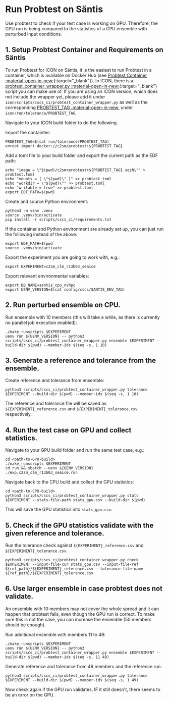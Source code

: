 # Run Probtest on Säntis

Use probtest to check if your test case is working on GPU. Therefore, the GPU run is being compared to the statistics of a CPU ensemble with perturbed input conditions.

## 1. Setup Probtest Container and Requirements on Säntis
To run Probtest for ICON on Säntis, it is the easiest to run Probtest in a container, which is available on Docker Hub (see [Probtest Container :material-open-in-new:](https://github.com/MeteoSwiss/probtest?tab=readme-ov-file#probtest-container){:target="_blank"}). In ICON, there is a [probtest_container_wrapper.py :material-open-in-new:](https://gitlab.dkrz.de/icon/icon-nwp/-/blob/ci_probtest/scripts/cscs_ci/probtest_container_wrapper.py?ref_type=heads){:target="_blank"} script you can make use of. If you are using an ICON version, which does not include the wrapper yet, please add it under `icon/scripts/cscs_ci/probtest_container_wrapper.py` as well as the corresponding [PROBTEST_TAG :material-open-in-new:](https://gitlab.dkrz.de/icon/icon-nwp/-/blob/ci_probtest/run/tolerance/PROBTEST_TAG?ref_type=heads) under `icon/run/tolerance/PROBTEST_TAG`.

Navigate to your ICON build folder to do the following.

Import the containter:
```console
PROBTEST_TAG=$(cat run/tolerance/PROBTEST_TAG)
enroot import docker://c2sm/probtest:${PROBTEST_TAG}
```

Add a toml file to your build folder and export the current path as the EDF path:
```console
echo "image = \"$(pwd)/c2sm+probtest+${PROBTEST_TAG}.sqsh\"" > probtest.toml
echo "mounts = [ \"$(pwd)\" ]" >> probtest.toml
echo "workdir = \"$(pwd)\"" >> probtest.toml
echo "writable = true" >> probtest.toml
export EDF_PATH=$(pwd)
```

Create and source Python environment:
```console
python3 -m venv .venv
source .venv/bin/activate
pip install -r scripts/cscs_ci/requirements.txt
```

If the container and Python environment are already set up, you can just run the following instead of the above:
```console
export EDF_PATH=$(pwd`
source .venv/bin/activate
```

Export the experiment you are going to work with, e.g.:
```console
export EXPERIMENT=c2sm_clm_r13b03_seaice
```

Export relevant environmental variables:
```console
export BB_NAME=santis_cpu_nvhpc
export UENV_VERSION=$(cat config/cscs/SANTIS_ENV_TAG)
```

## 2. Run perturbed ensemble on CPU.
Run ensemble with 10 members (this will take a while, as there is currently no parallel job execution enabled):
```console
./make_runscripts $EXPERIMENT
uenv run ${UENV_VERSION} -- python3 scripts/cscs_ci/probtest_container_wrapper.py ensemble $EXPERIMENT --build-dir $(pwd) --member-ids $(seq -s, 1 10)
```

## 3. Generate a reference and tolerance from the ensemble.

Create reference and tolerance from ensemble:
```console
python3 scripts/cscs_ci/probtest_container_wrapper.py tolerance $EXPERIMENT --build-dir $(pwd) --member-ids $(seq -s, 1 10)
```

The reference and tolerance file will be saved as `${EXPERIMENT}_reference.csv` and `${EXPERIMENT}_tolerance.csv` respectively.


## 4. Run the test case on GPU and collect statistics.
Navigate to your GPU build folder and run the same test case, e.g.:
```console
cd <path-to-GPU-build>
./make_runscripts $EXPERIMENT
cd run && sbatch --uenv ${UENV_VERSION} ./exp.c2sm_clm_r13b03_seaice.run
```

Navigate back to the CPU build and collect the GPU statistics:
```console
cd <path-to-CPU-build>
python3 scripts/cscs_ci/probtest_container_wrapper.py stats $EXPERIMENT --stats-file-path stats_gpu.csv --build-dir $(pwd)
```

This will save the GPU statistics into `stats_gpu.csv`.

## 5. Check if the GPU statistics validate with the given reference and tolerance.

Run the tolerance check against `${EXPERIMENT}_reference.csv` and `${EXPERIMENT}_tolerance.csv`.
```console
python3 scripts/cscs_ci/probtest_container_wrapper.py check $EXPERIMENT --input-file-cur stats_gpu.csv --input-file-ref ${ref_path}/${EXPERIMENT}_reference.csv --tolerance-file-name ${ref_path}/${EXPERIMENT}_tolerance.csv
```

## 6. Use larger ensemble in case probtest does not validate.
An ensemble with 10 members may not cover the whole spread and it can happen that probtest fails, even though the GPU run is correct. To make sure this is not the case, you can increase the ensemble (50 members should be enough).

Run additional ensemble with members 11 to 49:
```console
./make_runscripts $EXPERIMENT
uenv run ${UENV_VERSION} -- python3 scripts/cscs_ci/probtest_container_wrapper.py ensemble $EXPERIMENT --build-dir $(pwd) --member-ids $(seq -s, 11 49)
```

Generate reference and tolerance from 49 members and the reference run:
```console
python3 scripts/cscs_ci/probtest_container_wrapper.py tolerance $EXPERIMENT --build-dir $(pwd) --member-ids $(seq -s, 1 49)
```

Now check again if the GPU run validates. IF it still doesn't, there seems to be an error on the GPU.